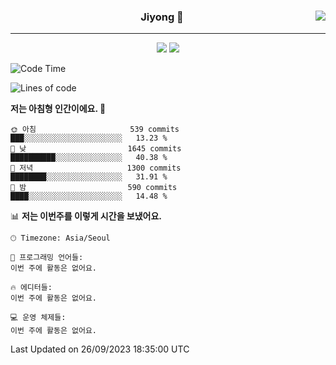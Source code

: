 
<div align="center">
  
  <img align="right" src="https://github-readme-stats.vercel.app/api/top-langs/?username=kkkimjiyong&theme=dracula&hide=Procfile&layout=compact&langs_count=7"/>

  ### Jiyong 🎨
  
  ---
  
  <a href="https://www.notion.so/de89c82b663345278de4489463a81458?v=f059fc8382b84103b52c77918639c252"><img src="https://img.shields.io/badge/Github Projects-000000?style=flat-square&logo=github&logoColor=white"/></a>
  <a href="https://haardy.tistory.com/"><img src="https://img.shields.io/badge/Jiyongstory-3DDC84?style=flat-square&logo=Tistory&logoColor=black"/></a>


</div>

  <!--START_SECTION:waka-->
![Code Time](http://img.shields.io/badge/Code%20Time-323%20hrs%2027%20mins-blue)

![Lines of code](https://img.shields.io/badge/%EC%A0%80%EB%8A%94%20%EC%97%AC%ED%83%9C%EA%B9%8C%EC%A7%80%20-2.7%20million%20%EC%A4%84%EC%9D%98%20%EC%BD%94%EB%93%9C%EB%A5%BC%20%EC%9E%91%EC%84%B1%ED%96%88%EC%96%B4%EC%9A%94.-blue)

**저는 아침형 인간이에요. 🐤** 

```text
🌞 아침                     539 commits         ███░░░░░░░░░░░░░░░░░░░░░░   13.23 % 
🌆 낮　                     1645 commits        ██████████░░░░░░░░░░░░░░░   40.38 % 
🌃 저녁                     1300 commits        ████████░░░░░░░░░░░░░░░░░   31.91 % 
🌙 밤　                     590 commits         ████░░░░░░░░░░░░░░░░░░░░░   14.48 % 
```


📊 **저는 이번주를 이렇게 시간을 보냈어요.** 

```text
🕑︎ Timezone: Asia/Seoul

💬 프로그래밍 언어들: 
이번 주에 활동은 없어요.

🔥 에디터들: 
이번 주에 활동은 없어요.

💻 운영 체제들: 
이번 주에 활동은 없어요.
```


 Last Updated on 26/09/2023 18:35:00 UTC
<!--END_SECTION:waka-->
